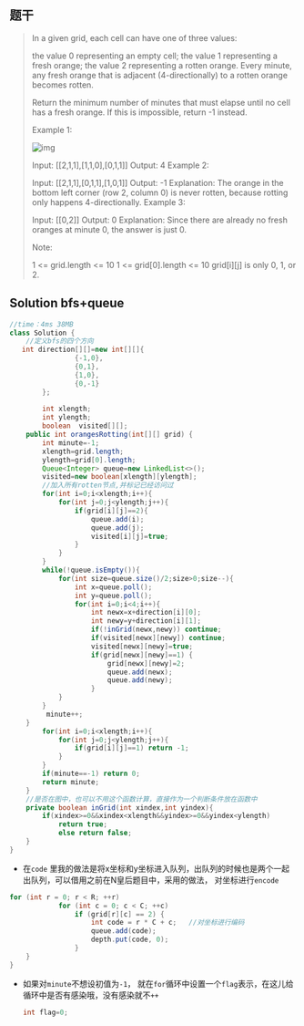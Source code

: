 ## 题干

> In a given grid, each cell can have one of three values:
>
> the value 0 representing an empty cell;
> the value 1 representing a fresh orange;
> the value 2 representing a rotten orange.
> Every minute, any fresh orange that is adjacent (4-directionally) to a rotten orange becomes rotten.
>
> Return the minimum number of minutes that must elapse until no cell has a fresh orange.  If this is impossible, return -1 instead.
>
>  
>
> Example 1:
>
> ![img](https://assets.leetcode.com/uploads/2019/02/16/oranges.png)
>
> Input: [[2,1,1],[1,1,0],[0,1,1]]
> Output: 4
> Example 2:
>
> Input: [[2,1,1],[0,1,1],[1,0,1]]
> Output: -1
> Explanation:  The orange in the bottom left corner (row 2, column 0) is never rotten, because rotting only happens 4-directionally.
> Example 3:
>
> Input: [[0,2]]
> Output: 0
> Explanation:  Since there are already no fresh oranges at minute 0, the answer is just 0.
>
>
> Note:
>
> 1 <= grid.length <= 10
> 		1 <= grid[0].length <= 10
> 		grid[i][j] is only 0, 1, or 2.
>
> 

## Solution bfs+queue

```java
//time：4ms 38MB
class Solution {
    //定义bfs的四个方向
   int direction[][]=new int[][]{
                {-1,0},
                {0,1},
                {1,0},
                {0,-1}
        };
        
        int xlength;
        int ylength;
        boolean  visited[][];
    public int orangesRotting(int[][] grid) {
        int minute=-1;
        xlength=grid.length;
        ylength=grid[0].length;
        Queue<Integer> queue=new LinkedList<>();
        visited=new boolean[xlength][ylength];
        //加入所有rotten节点,并标记已经访问过
        for(int i=0;i<xlength;i++){
            for(int j=0;j<ylength;j++){
                if(grid[i][j]==2){
                    queue.add(i);
                    queue.add(j);
                    visited[i][j]=true;
                }
            }
        }
        while(!queue.isEmpty()){
            for(int size=queue.size()/2;size>0;size--){
                int x=queue.poll();
                int y=queue.poll();
                for(int i=0;i<4;i++){
                    int newx=x+direction[i][0];
                    int newy=y+direction[i][1];
                    if(!inGrid(newx,newy)) continue;
                    if(visited[newx][newy]) continue;
                    visited[newx][newy]=true;
                    if(grid[newx][newy]==1) {
                        grid[newx][newy]=2;
                        queue.add(newx);
                        queue.add(newy);
                    }
            }          
        }
         minute++;
    }
        for(int i=0;i<xlength;i++){
            for(int j=0;j<ylength;j++){
                if(grid[i][j]==1) return -1;
            }
        }
        if(minute==-1) return 0;
        return minute;
    }
	//是否在图中，也可以不用这个函数计算，直接作为一个判断条件放在函数中
    private boolean inGrid(int xindex,int yindex){
        if(xindex>=0&&xindex<xlength&&yindex>=0&&yindex<ylength)
            return true;
            else return false;
    }
}
```

* 在``code`` 里我的做法是将x坐标和y坐标进入队列，出队列的时候也是两个一起出队列，可以借用之前在N皇后题目中，采用的做法， 对坐标进行```encode``` 

```java
for (int r = 0; r < R; ++r)
            for (int c = 0; c < C; ++c)
                if (grid[r][c] == 2) {
                    int code = r * C + c;	//对坐标进行编码
                    queue.add(code);
                    depth.put(code, 0);
                }
	}
}
```

* 如果对`minute`不想设初值为```-1```， 就在```for```循环中设置一个```flag```表示，在这儿给循环中是否有感染哦，没有感染就不```++```

  ```java
  int flag=0;
  ```

  